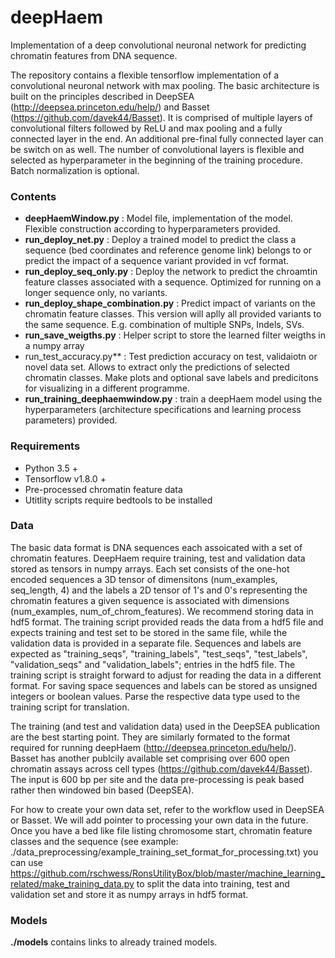 # deepHaem
Implementation of a deep convolutional neuronal network for predicting chromatin features from DNA sequence.

The repository contains a flexible tensorflow implementation of a convolutional neuronal network with max pooling. The basic architecture is built on the principles described in DeepSEA (http://deepsea.princeton.edu/help/) and Basset (https://github.com/davek44/Basset). It is comprised of multiple layers of convolutional filters followed by ReLU and max pooling and a fully connected layer in the end. An additional pre-final fully connected layer can be switch on as well. The number of convolutional layers is flexible and selected as hyperparameter in the beginning of the training procedure. Batch normalization is optional.


### Contents

* **deepHaemWindow.py** : Model file, implementation of the model. Flexible construction according to hyperparameters provided.
* **run_deploy_net.py** : Deploy a trained model to predict the class a sequence (bed coordinates and reference genome link) belongs to or predict the impact of a sequence variant provided in vcf format.
* **run_deploy_seq_only.py** : Deploy the network to predict the chroamtin feature classes associated with a sequence. Optimized for running on a longer sequence only, no variants.
* **run_deploy_shape_combination.py** : Predict impact of variants on the chromatin feature classes. This version will aplly all provided variants to the same sequence. E.g. combination of multiple SNPs, Indels, SVs.
* **run_save_weigths.py** : Helper script to store the learned filter weigths in a numpy array
* run_test_accuracy.py** : Test prediction accuracy on test, validaiotn or novel data set. Allows to extract only the predictions of selected chromatin classes. Make plots and optional save labels and predicitons for visualizing in a different programme.
* **run_training_deephaemwindow.py** : train a deepHaem model  using the hyperparameters (architecture specifications and learning process parameters) provided.

### Requirements

* Python 3.5 +
* Tensorflow v1.8.0 +
* Pre-processed chromatin feature data
* Utitlity scripts require bedtools to be installed

### Data

The basic data format is DNA sequences each assoicated with a set of chromatin features. DeepHaem require training, test and validation data stored as tensors in numpy arrays. Each set consists of the one-hot encoded sequences a 3D tensor of dimensitons (num_examples, seq_length, 4) and the labels a 2D tensor of 1's and 0's representing the chromatin features a given sequence is associated with dimensions (num_examples, num_of_chrom_features). We recommend storing data in hdf5 format. The training script provided reads the data from a hdf5 file and expects training and test set to be stored in the same file, while the validation data is provided in a separate file. Sequences and labels are expected as "training_seqs", "training_labels", "test_seqs", "test_labels", "validation_seqs" and "validation_labels"; entries in the hdf5 file. The training script is straight forward to adjust for reading the data in a different format. For saving space sequences and labels can be stored as unsigned integers or boolean values. Parse the respective data type used to the training script for translation.

The training (and test and validation data) used in the DeepSEA publication are the best starting point. They are similarly formated to the format required for running deepHaem (http://deepsea.princeton.edu/help/). Basset has another publcily available set comprising over 600 open chromatin assays across cell types (https://github.com/davek44/Basset). The input is 600 bp per site and the data pre-processing is peak based rather then windowed bin based (DeepSEA).

For how to create your own data set, refer to the workflow used in DeepSEA or Basset. We will add pointer to processing your own data in the future. Once you have a bed like file listing chromosome start, chromatin feature classes and the sequence (see example: ./data_preprocessing/example_training_set_format_for_processing.txt) you can use https://github.com/rschwess/RonsUtilityBox/blob/master/machine_learning_related/make_training_data.py to split the data into training, test and validation set and store it as numpy arrays in hdf5 format.

### Models
**./models** contains links to already trained models.
